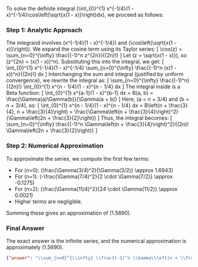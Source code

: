 


To solve the definite integral \(\int_{0}^{1} x^{-1/4}(1 - x)^{-1/4}\cos\left(\sqrt{x(1 - x)}\right)dx\), we proceed as follows:

### Step 1: Analytic Approach
The integrand involves \(x^{-1/4}(1 - x)^{-1/4}\) and \(\cos\left(\sqrt{x(1 - x)}\right)\). We expand the cosine term using its Taylor series:
\[
\cos(z) = \sum_{n=0}^{\infty} \frac{(-1)^n z^{2n}}{(2n)!}
\]
Let \(z = \sqrt{x(1 - x)}\), so \(z^{2n} = (x(1 - x))^n\). Substituting this into the integral, we get:
\[
\int_{0}^{1} x^{-1/4}(1 - x)^{-1/4} \sum_{n=0}^{\infty} \frac{(-1)^n (x(1 - x))^n}{(2n)!} dx
\]
Interchanging the sum and integral (justified by uniform convergence), we rewrite the integral as:
\[
\sum_{n=0}^{\infty} \frac{(-1)^n}{(2n)!} \int_{0}^{1} x^{n - 1/4}(1 - x)^{n - 1/4} dx
\]
The integral inside is a Beta function:
\[
\int_{0}^{1} x^{a-1}(1 - x)^{b-1} dx = B(a, b) = \frac{\Gamma(a)\Gamma(b)}{\Gamma(a + b)}
\]
Here, \(a = n + 3/4\) and \(b = n + 3/4\), so:
\[
\int_{0}^{1} x^{n - 1/4}(1 - x)^{n - 1/4} dx = B\left(n + \frac{3}{4}, n + \frac{3}{4}\right) = \frac{\Gamma\left(n + \frac{3}{4}\right)^2}{\Gamma\left(2n + \frac{3}{2}\right)}
\]
Thus, the integral becomes:
\[
\sum_{n=0}^{\infty} \frac{(-1)^n \Gamma\left(n + \frac{3}{4}\right)^2}{(2n)! \Gamma\left(2n + \frac{3}{2}\right)}
\]

### Step 2: Numerical Approximation
To approximate the series, we compute the first few terms:
- For \(n=0\): \(\frac{\Gamma(3/4)^2}{\Gamma(3/2)} \approx 1.6943\)
- For \(n=1\): \(-\frac{\Gamma(7/4)^2}{2 \cdot \Gamma(7/2)} \approx -0.1275\)
- For \(n=2\): \(\frac{\Gamma(11/4)^2}{24 \cdot \Gamma(11/2)} \approx 0.0021\)
- Higher terms are negligible.

Summing these gives an approximation of \(1.5690\).

### Final Answer
The exact answer is the infinite series, and the numerical approximation is approximately \(1.5690\).

```json
{"answer": "\\sum_{n=0}^{\\infty} \\frac{(-1)^n \\Gamma\\left(n + \\frac{3}{4}\\right)^2}{(2n)! \\Gamma\\left(2n + \\frac{3}{2}\\right)}", "numerical_answer": "1.5690000000"}
```